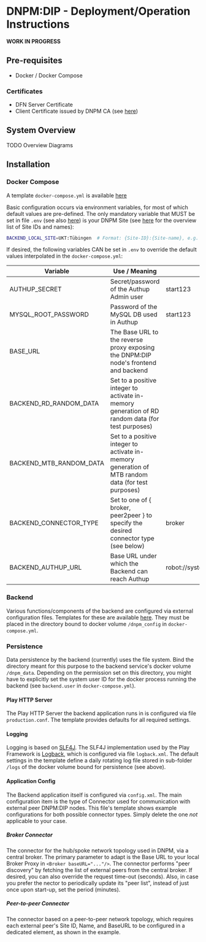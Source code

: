 # DNPM:DIP - Deployment/Operation Instructions


**WORK IN PROGRESS**




## Pre-requisites

* Docker / Docker Compose

### Certificates

* DFN Server Certificate
* Client Certificate issued by DNPM CA (see [here](https://ibmi-ut.atlassian.net/wiki/spaces/DAM/pages/2590714/Zertifikat-Verwaltung#Zertifikat-Verwaltung-BeantragungeinesClient-Zertifikats))


## System Overview

TODO Overview Diagrams


## Installation

### Docker Compose

A template `docker-compose.yml` is available [here](https://github.com/KohlbacherLab/dnpm-dip-deployment/blob/master/docker-compose.yml)

Basic configuration occurs via environment variables, for most of which default values are pre-defined.
The only mandatory variable that MUST be set in file `.env` (see also [here](https://docs.docker.com/compose/environment-variables/set-environment-variables/)) is your DNPM Site (see [here](https://ibmi-ut.atlassian.net/wiki/spaces/DAM/pages/2613900/DNPM+DIP+-+Broker-Verbindungen) for the overview list of Site IDs and names):

```bash
BACKEND_LOCAL_SITE=UKT:Tübingen  # Format: {Site-ID}:{Site-name}, e.g. UKT:Tübingen
```

If desired, the following variables CAN be set in `.env` to override the default values interpolated in the `docker-compose.yml`:

| Variable | Use / Meaning | Default |
| -------- | ------- | -------- |
| AUTHUP_SECRET | Secret/password of the Authup Admin user | start123 |
| MYSQL_ROOT_PASSWORD| Password of the MySQL DB used in Authup | start123 |
| BASE_URL| The Base URL to the reverse proxy exposing the DNPM:DIP node's frontend and backend |
| BACKEND_RD_RANDOM_DATA | Set to a positive integer to activate in-memory generation of RD random data (for test purposes) |
| BACKEND_MTB_RANDOM_DATA | Set to a positive integer to activate in-memory generation of MTB random data (for test purposes) |
| BACKEND_CONNECTOR_TYPE | Set to one of { broker, peer2peer } to specify the desired connector type (see below) | broker |
| BACKEND_AUTHUP_URL | Base URL under which the Backend can reach Authup | robot://system:${AUTHUP_SECRET}@http://authup:3000 |  


### Backend

Various functions/components of the backend are configured via external configuration files.
Templates for these are available [here](https://github.com/KohlbacherLab/dnpm-dip-deployment/tree/master/backend-config).
They must be placed in the directory bound to docker volume `/dnpm_config` in `docker-compose.yml`.


### Persistence

Data persistence by the backend (currently) uses the file system. Bind the directory meant for this purpose to the backend service's docker volume `/dnpm_data`. 
Depending on the permission set on this directory, you might have to explicitly set the system user ID for the docker process running the backend (see `backend.user` in `docker-compose.yml`).


#### Play HTTP Server

The Play HTTP Server the backend application runs in is configured via file `production.conf`. The template provides defaults for all required settings.

#### Logging

Logging is based on [SLF4J](https://slf4j.org/). The SLF4J implementation used by the Play Framework is [Logback](https://logback.qos.ch/), which is configured via file `logback.xml`.
The default settings in the template define a daily rotating log file stored in sub-folder `/logs` of the docker volume bound for persistence (see above).

#### Application Config

The Backend application itself is configured via `config.xml`. The main configuration item is the type of Connector used for communication with external peer DNPM:DIP nodes.
This file's template shows example configurations for both possible connector types. Simply delete the one _not_ applicable to your case.

##### Broker Connector

The connector for the hub/spoke network topology used in DNPM, via a central broker.
The primary parameter to adapt is the Base URL to your local Broker Proxy in `<Broker baseURL="..."/>`.
The connector performs "peer discovery" by fetching the list of external peers from the central broker.
If desired, you can also override the request time-out (seconds).
Also, in case you prefer the nector to periodically update its "peer list", instead of just once upon start-up, set the period (minutes).

##### Peer-to-peer Connector

The connector based on a peer-to-peer network topology, which requires each external peer's Site ID, Name, and BaseURL to be configured in a dedicated element, as shown in the example.











